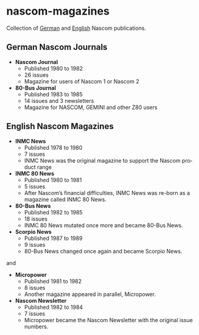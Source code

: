 # nascom-magazines

Collection of [German](https://tupel.jloh.de/nascom) and
[English](https://tupel.jloh.de/nascom/magazines/issues) Nascom publications.

## German Nascom Journals

* **Nascom Journal**
  * Published 1980 to 1982
  * 26 issues
  * Magazine for users of Nascom 1 or Nascom 2
* **80-Bus Journal**
  * Published 1983 to 1985
  * 14 issues and 3 newsletters
  * Magazine for NASCOM, GEMINI and other Z80 users

## English Nascom Magazines

* **INMC News**
  * Published 1978 to 1980
  * 7 issues
  * INMC News was the original magazine to support the Nascom pro­duct range
* **INMC 80 News**
  * Published 1980 to 1981
  * 5 issues
  * After Nascom’s financial difficulties, INMC News was re-born as a magazine called INMC 80 News.
* **80-Bus News**
  * Published 1982 to 1985
  * 18 issues
  * INMC 80 News mutated once more and became 80-Bus News.
* **Scorpio News**
  * Published 1987 to 1989
  * 9 issues
  * 80-Bus News changed once again and became Scorpio News.

and

* **Micropower**
  * Published 1981 to 1982
  * 8 issues
  * Another magazine appeared in parallel, Micropower.
* **Nascom Newsletter**
  * Published 1982 to 1984
  * 7 issues
  * Micropower became the Nascom Newsletter with the original issue numbers.
